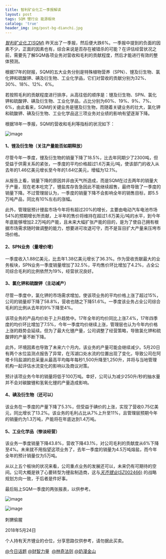 ```yaml
---
title: 智利矿业化工一季报解读
layout: post
tags: SQM 锂行业 能源板块
catalog: 'true'
header_img: img/post-bg-dianchi.jpg
---
```

[$智利矿业化工(SQM)$](http://xueqiu.com/S/SQM) 昨天出了一季报，然后便大跌6%。一季报中提到的负面的因素不少，正面的因素也有，综合来说是否存在被错杀的可能？在评估经营状况之前，需要先了解SQM各项业务对营收和毛利的贡献程度，然后才能进行有效的整体预测。

根据17年的财报，SQM的五大业务分别是特殊植物营养（SPN）、锂及衍生物、氯化钾和硫酸钾、碘及衍生物、工业化学品，它们对营收的贡献分别为32%、30%、18%、12%、6%。

若按照毛利的贡献程度进行排序，从高往低的顺序是：锂及衍生物、SPN、氯化钾和硫酸钾、碘及衍生物、工业化学品，占比分别为60%、19%、9%、7%、6%，由此看来，SQM的关键业务是锂及衍生物，而随着关键业务的壮大，氯化钾和硫酸钾、碘及衍生物、工业化学品这三项业务对业绩的影响有望逐渐下降。

根据18年一季报，SQM的营收和毛利等指标的状况如下：

![image](http://upload-images.jianshu.io/upload_images/8031739-7b6ec8b3ca6e6ce1.jpg?imageMogr2/auto-orient/strip%7CimageView2/2/w/1240)

#### 1、锂及衍生物（关注产量能否如期释放）

尽管今年一季度，锂及衍生物的销量下降了18.5%，比去年同期少了2300吨，但受益于供需关系的紧张，一季度的平均价格超过1.6万美元/吨，使该部门的收入从去年的1.46亿美元增长至今年的1.64亿美元，增幅为12.1%。

从报告上看，销量下降的原因并非由天气所造成，而是SQM在过去两年的销量大于产量，现在老本吃完了，锂盐库存告急因此不能继续超售，最终导致了一季度的销量下降。不过管理层认为，一季度的销量下降不会影响全年的销售目标，即5.5万吨产品，同比有10%左右的涨幅。

此外，管理层预计锂盐市场今年将有超过20%的增长，主要由电动汽车电池市场54%的预期增长所贡献，上半年的售价将维持在超过1.6万美元/吨的水平，到今年年底能够增加2.2万吨的产能，且未来大幅扩张产能的目的，是为了使自己拥有根据市场需求随时做调整的能力，想要进可攻退可守，而不是盲目扩大产量来压垮市场价格。

#### 2、SPN业务（量增价增）

一季度收入1.88亿美元，比去年1.38亿美元增长了36.3%。作为营收贡献最大的业务板块，SPN业务一季度销量增加了32.5%，平均售价环比增加了4.2%，占全公司综合毛利的比例依然为19%，经营状况良好。

#### 3、氯化钾和硫酸钾（主动减产）

尽管一季度中，氯化钾的市场需求增加，使该项业务的平均价格上涨了超过15%，公司的销量却下降了58.8%，营收也随之下降51.6%。一季度该业务占全公司综合毛利的比例从去年的9%下降至4%。

该项业务的产品均价处于上升趋势中。17年全年的均价同比上涨7.4%，17年四季度的均价环比增加了7.5%，今年一季度均价继续上涨，管理层也认为今年内价格上涨的趋势会延续。但为了最大化锂产量，公司调整了经营策略，导致氯化钾和硫酸钾的产量不断下降。

此外，环境因素也导致了未来六个月内，该业务的产量可能会继续减少。5月20日有两个水位监测点报告了异常，在泻湖口处水流的位置出现了变化，导致公司在阿塔卡玛盐湖的总采量从最高平均每年每秒1,500升降至1,250升，并将与当地管理机构一起评估水流变化的影响以及商议对策。

预计该项业务今年的销量将低于100万吨。幸好，公司认为减少250升/秒的抽水量并不会对碳酸锂和氢氧化锂的产量造成影响。

#### 4、碘及衍生物（还可以）

该业务在一季度的产量下降了5.3%，但受益于碘价的上涨，实现了营收0.75亿美元，同比增长了13.2%。该业务的毛利占比从7%上升至11%，且管理层预期今年的销量约为1.3万吨，产能将在年底达到1.4万吨。

#### 5、工业化学品（惨淡经营）

该业务一季度销量下降43.8%，营收下降43.1%，对公司毛利的贡献度从6%下降至4%。未来就不用指望这项业务了，去年一季度的销量为4.5万吨熔盐，而今年全年的预计销量仅为5万吨。

从以上五个板块的状况来看，公司重点业务的发展还可以，未来仍有可期待的空间。公司大概是铁了心要转型为锂盐制造商，这与[$天齐锂业(SZ002466)$](http://xueqiu.com/S/SZ002466) 的战略规划方向一致，于后者是件好事。

最后贴上SQM一季度的两张报表，以供参考。

![image](http://upload-images.jianshu.io/upload_images/8031739-105b2289111d3496.jpg?imageMogr2/auto-orient/strip%7CimageView2/2/w/1240)

![image](http://upload-images.jianshu.io/upload_images/8031739-ae5fa59540e52b6c.jpg?imageMogr2/auto-orient/strip%7CimageView2/2/w/1240)
<br><br>
刺猬偷腥

2018年5月24日

个人持有天齐锂业的仓位，分享思路仅供参考，请勿据此买卖。

[@今日话题](http://xueqiu.com/n/%E4%BB%8A%E6%97%A5%E8%AF%9D%E9%A2%98) [@财智力量](http://xueqiu.com/n/%E8%B4%A2%E6%99%BA%E5%8A%9B%E9%87%8F)  [@林奇法则](http://xueqiu.com/n/%E6%9E%97%E5%A5%87%E6%B3%95%E5%88%99) [@奶漫金山](http://xueqiu.com/n/%E5%A5%B6%E6%BC%AB%E9%87%91%E5%B1%B1)